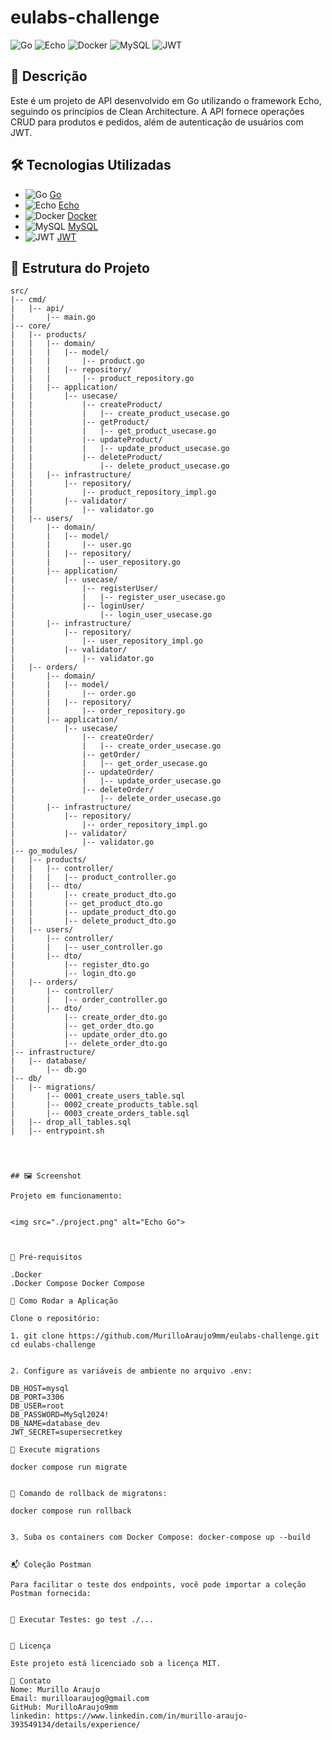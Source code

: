 # eulabs-challenge

![Go](https://img.shields.io/badge/Go-1.21.4-blue.svg)
![Echo](https://img.shields.io/badge/Echo-4.6.0-blue.svg)
![Docker](https://img.shields.io/badge/Docker-20.10.8-blue.svg)
![MySQL](https://img.shields.io/badge/MySQL-8.0-blue.svg)
![JWT](https://img.shields.io/badge/JWT-JSON%20Web%20Tokens-orange)


## 🚀 Descrição

Este é um projeto de API desenvolvido em Go utilizando o framework Echo, seguindo os princípios de Clean Architecture. A API fornece operações CRUD para produtos e pedidos, além de autenticação de usuários com JWT.

## 🛠️ Tecnologias Utilizadas

- ![Go](https://img.shields.io/badge/Go-1.21.4-blue.svg) [Go](https://golang.org/)
- ![Echo](https://img.shields.io/badge/Echo-4.6.0-blue.svg) [Echo](https://echo.labstack.com/)
- ![Docker](https://img.shields.io/badge/Docker-20.10.8-blue.svg) [Docker](https://www.docker.com/)
- ![MySQL](https://img.shields.io/badge/MySQL-8.0-blue.svg) [MySQL](https://www.mysql.com/)
- ![JWT](https://img.shields.io/badge/JWT-JSON%20Web%20Tokens-orange) [JWT](https://jwt.io/)

## 📂 Estrutura do Projeto

```plaintext
src/
|-- cmd/
|   |-- api/
|       |-- main.go
|-- core/
|   |-- products/
|   |   |-- domain/
|   |   |   |-- model/
|   |   |       |-- product.go
|   |   |   |-- repository/
|   |   |       |-- product_repository.go
|   |   |-- application/
|   |       |-- usecase/
|   |           |-- createProduct/
|   |           |   |-- create_product_usecase.go
|   |           |-- getProduct/
|   |           |   |-- get_product_usecase.go
|   |           |-- updateProduct/
|   |           |   |-- update_product_usecase.go
|   |           |-- deleteProduct/
|   |               |-- delete_product_usecase.go
|   |   |-- infrastructure/
|   |       |-- repository/
|   |           |-- product_repository_impl.go
|   |       |-- validator/
|   |           |-- validator.go
|   |-- users/
|       |-- domain/
|       |   |-- model/
|       |       |-- user.go
|       |   |-- repository/
|       |       |-- user_repository.go
|       |-- application/
|           |-- usecase/
|               |-- registerUser/
|               |   |-- register_user_usecase.go
|               |-- loginUser/
|                   |-- login_user_usecase.go
|       |-- infrastructure/
|           |-- repository/
|               |-- user_repository_impl.go
|           |-- validator/
|               |-- validator.go
|   |-- orders/
|       |-- domain/
|       |   |-- model/
|       |       |-- order.go
|       |   |-- repository/
|       |       |-- order_repository.go
|       |-- application/
|           |-- usecase/
|               |-- createOrder/
|               |   |-- create_order_usecase.go
|               |-- getOrder/
|               |   |-- get_order_usecase.go
|               |-- updateOrder/
|               |   |-- update_order_usecase.go
|               |-- deleteOrder/
|                   |-- delete_order_usecase.go
|       |-- infrastructure/
|           |-- repository/
|               |-- order_repository_impl.go
|           |-- validator/
|               |-- validator.go
|-- go_modules/
|   |-- products/
|   |   |-- controller/
|   |   |   |-- product_controller.go
|   |   |-- dto/
|   |       |-- create_product_dto.go
|   |       |-- get_product_dto.go
|   |       |-- update_product_dto.go
|   |       |-- delete_product_dto.go
|   |-- users/
|       |-- controller/
|       |   |-- user_controller.go
|       |-- dto/
|           |-- register_dto.go
|           |-- login_dto.go
|   |-- orders/
|       |-- controller/
|       |   |-- order_controller.go
|       |-- dto/
|           |-- create_order_dto.go
|           |-- get_order_dto.go
|           |-- update_order_dto.go
|           |-- delete_order_dto.go
|-- infrastructure/
|   |-- database/
|       |-- db.go
|-- db/
|   |-- migrations/
|       |-- 0001_create_users_table.sql
|       |-- 0002_create_products_table.sql
|       |-- 0003_create_orders_table.sql
|   |-- drop_all_tables.sql
|   |-- entrypoint.sh




## 🖼️ Screenshot

Projeto em funcionamento:


<img src="./project.png" alt="Echo Go">



📝 Pré-requisitos

.Docker
.Docker Compose Docker Compose

🚀 Como Rodar a Aplicação

Clone o repositório:

1. git clone https://github.com/MurilloAraujo9mm/eulabs-challenge.git
cd eulabs-challenge


2. Configure as variáveis de ambiente no arquivo .env:

DB_HOST=mysql
DB_PORT=3306
DB_USER=root
DB_PASSWORD=MySql2024!
DB_NAME=database_dev
JWT_SECRET=supersecretkey

🚀 Execute migrations

docker compose run migrate


🚀 Comando de rollback de migratons:

docker compose run rollback


3. Suba os containers com Docker Compose: docker-compose up --build


📬 Coleção Postman

Para facilitar o teste dos endpoints, você pode importar a coleção Postman fornecida:


🧪 Executar Testes: go test ./...


📄 Licença

Este projeto está licenciado sob a licença MIT.

👤 Contato
Nome: Murillo Araujo
Email: murilloaraujog@gmail.com
GitHub: MurilloAraujo9mm
linkedin: https://www.linkedin.com/in/murillo-araujo-393549134/details/experience/

